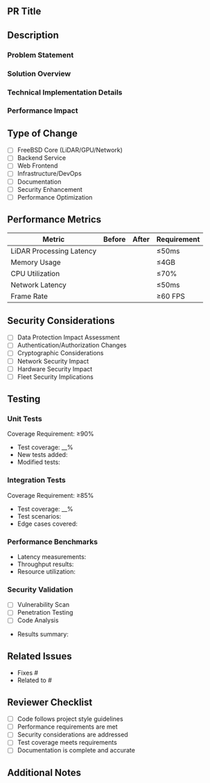 <!-- 
TALD UNIA Pull Request Template
Please fill out all required sections completely. PRs missing required information will not be reviewed.
-->

## PR Title
<!-- Format: [Component] Brief description of change -->

## Description

### Problem Statement
<!-- Clearly describe the issue/requirement this PR addresses -->

### Solution Overview
<!-- High-level description of your solution -->

### Technical Implementation Details
<!-- Detailed technical explanation of the changes made -->

### Performance Impact
<!-- Describe how this change impacts system performance -->

## Type of Change
<!-- Check all that apply -->
- [ ] FreeBSD Core (LiDAR/GPU/Network)
- [ ] Backend Service
- [ ] Web Frontend
- [ ] Infrastructure/DevOps
- [ ] Documentation
- [ ] Security Enhancement
- [ ] Performance Optimization

## Performance Metrics
<!-- All metrics must be measured and documented -->
| Metric | Before | After | Requirement |
|--------|---------|--------|-------------|
| LiDAR Processing Latency | | | ≤50ms |
| Memory Usage | | | ≤4GB |
| CPU Utilization | | | ≤70% |
| Network Latency | | | ≤50ms |
| Frame Rate | | | ≥60 FPS |

## Security Considerations
<!-- Check all that have been completed -->
- [ ] Data Protection Impact Assessment
- [ ] Authentication/Authorization Changes
- [ ] Cryptographic Considerations
- [ ] Network Security Impact
- [ ] Hardware Security Impact
- [ ] Fleet Security Implications

## Testing

### Unit Tests
<!-- Describe unit tests added/modified -->
Coverage Requirement: ≥90%
- Test coverage: __%
- New tests added:
- Modified tests:

### Integration Tests
<!-- Describe integration tests performed -->
Coverage Requirement: ≥85%
- Test coverage: __%
- Test scenarios:
- Edge cases covered:

### Performance Benchmarks
<!-- Document performance test results -->
- Latency measurements:
- Throughput results:
- Resource utilization:

### Security Validation
<!-- Document security testing performed -->
- [ ] Vulnerability Scan
- [ ] Penetration Testing
- [ ] Code Analysis
- Results summary:

## Related Issues
<!-- Link related issues/features -->
- Fixes #
- Related to #

## Reviewer Checklist
<!-- For reviewers -->
- [ ] Code follows project style guidelines
- [ ] Performance requirements are met
- [ ] Security considerations are addressed
- [ ] Test coverage meets requirements
- [ ] Documentation is complete and accurate

## Additional Notes
<!-- Any additional information that might be helpful -->